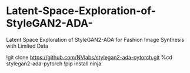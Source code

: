 # Latent-Space-Exploration-of-StyleGAN2-ADA-
Latent Space Exploration of StyleGAN2-ADA for Fashion Image Synthesis with Limited Data

!git clone https://github.com/NVlabs/stylegan2-ada-pytorch.git
%cd stylegan2-ada-pytorch
!pip install ninja

